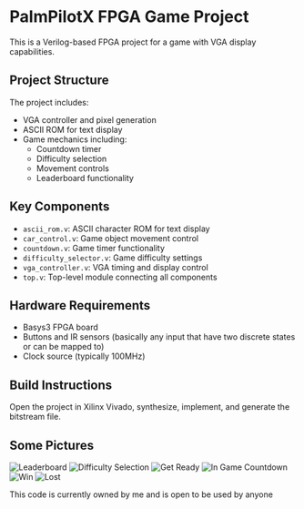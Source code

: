 # PalmPilotX FPGA Game Project

This is a Verilog-based FPGA project for a game with VGA display capabilities.

## Project Structure

The project includes:

- VGA controller and pixel generation
- ASCII ROM for text display
- Game mechanics including:
  - Countdown timer
  - Difficulty selection
  - Movement controls
  - Leaderboard functionality

## Key Components

- `ascii_rom.v`: ASCII character ROM for text display
- `car_control.v`: Game object movement control
- `countdown.v`: Game timer functionality
- `difficulty_selector.v`: Game difficulty settings
- `vga_controller.v`: VGA timing and display control
- `top.v`: Top-level module connecting all components

## Hardware Requirements

- Basys3 FPGA board
- Buttons and IR sensors (basically any input that have two discrete states or can be mapped to)
- Clock source (typically 100MHz)

## Build Instructions

Open the project in Xilinx Vivado, synthesize, implement, and generate the bitstream file.

## Some Pictures
![Leaderboard](https://github.com/user-attachments/assets/0709ceee-84a6-4373-95b9-e1d0a99ff086)
![Difficulty Selection](https://github.com/user-attachments/assets/6446b549-0e0a-4070-8e62-b0fe08710818)
![Get Ready](https://github.com/user-attachments/assets/7027bc57-997e-49cc-a9e8-be02be26c2c5)
![In Game Countdown](https://github.com/user-attachments/assets/63a5e665-5201-4897-b92a-49b7cf53af30)
![Win](https://github.com/user-attachments/assets/68d61281-cf18-41e3-91a3-36c9ec6de61a)
![Lost](https://github.com/user-attachments/assets/7c9c143e-98cd-4b7f-95be-39669ff4c43b)


This code is currently owned by me and is open to be used by anyone



